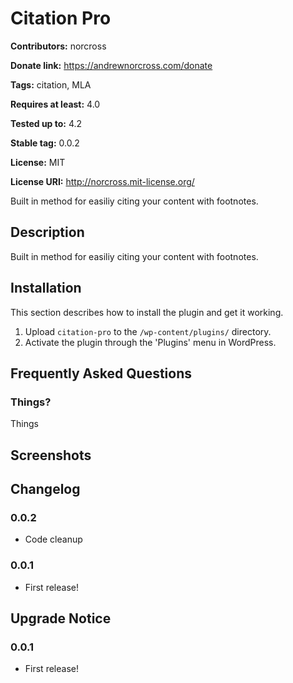 Citation Pro
============

**Contributors:** norcross

**Donate link:** https://andrewnorcross.com/donate

**Tags:** citation, MLA

**Requires at least:** 4.0

**Tested up to:** 4.2

**Stable tag:** 0.0.2

**License:** MIT

**License URI:** http://norcross.mit-license.org/


Built in method for easiliy citing your content with footnotes.

## Description ##

Built in method for easiliy citing your content with footnotes.

## Installation ##

This section describes how to install the plugin and get it working.

1. Upload `citation-pro` to the `/wp-content/plugins/` directory.
2. Activate the plugin through the 'Plugins' menu in WordPress.

## Frequently Asked Questions ##

### Things? ###

Things


## Screenshots ##


## Changelog ##

### 0.0.2 ###
* Code cleanup

### 0.0.1 ###
* First release!


## Upgrade Notice ##

### 0.0.1 ###
* First release!
